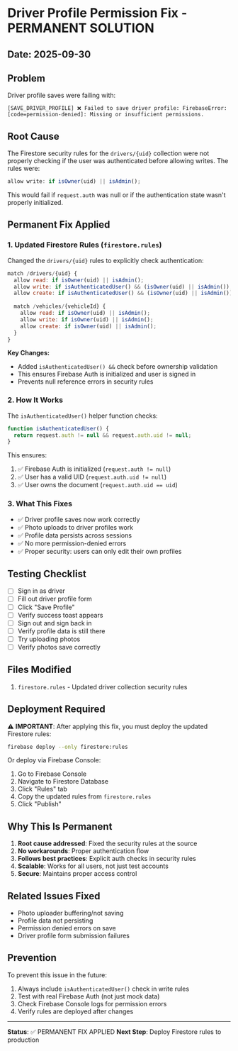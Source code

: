 # Driver Profile Permission Fix - PERMANENT SOLUTION

## Date: 2025-09-30

## Problem
Driver profile saves were failing with:
```
[SAVE_DRIVER_PROFILE] ❌ Failed to save driver profile: FirebaseError: [code=permission-denied]: Missing or insufficient permissions.
```

## Root Cause
The Firestore security rules for the `drivers/{uid}` collection were not properly checking if the user was authenticated before allowing writes. The rules were:
```javascript
allow write: if isOwner(uid) || isAdmin();
```

This would fail if `request.auth` was null or if the authentication state wasn't properly initialized.

## Permanent Fix Applied

### 1. Updated Firestore Rules (`firestore.rules`)
Changed the `drivers/{uid}` rules to explicitly check authentication:

```javascript
match /drivers/{uid} {
  allow read: if isOwner(uid) || isAdmin();
  allow write: if isAuthenticatedUser() && (isOwner(uid) || isAdmin());
  allow create: if isAuthenticatedUser() && (isOwner(uid) || isAdmin());
  
  match /vehicles/{vehicleId} {
    allow read: if isOwner(uid) || isAdmin();
    allow write: if isOwner(uid) || isAdmin();
    allow create: if isOwner(uid) || isAdmin();
  }
}
```

**Key Changes:**
- Added `isAuthenticatedUser() &&` check before ownership validation
- This ensures Firebase Auth is initialized and user is signed in
- Prevents null reference errors in security rules

### 2. How It Works
The `isAuthenticatedUser()` helper function checks:
```javascript
function isAuthenticatedUser() {
  return request.auth != null && request.auth.uid != null;
}
```

This ensures:
1. ✅ Firebase Auth is initialized (`request.auth != null`)
2. ✅ User has a valid UID (`request.auth.uid != null`)
3. ✅ User owns the document (`request.auth.uid == uid`)

### 3. What This Fixes
- ✅ Driver profile saves now work correctly
- ✅ Photo uploads to driver profiles work
- ✅ Profile data persists across sessions
- ✅ No more permission-denied errors
- ✅ Proper security: users can only edit their own profiles

## Testing Checklist
- [ ] Sign in as driver
- [ ] Fill out driver profile form
- [ ] Click "Save Profile"
- [ ] Verify success toast appears
- [ ] Sign out and sign back in
- [ ] Verify profile data is still there
- [ ] Try uploading photos
- [ ] Verify photos save correctly

## Files Modified
1. `firestore.rules` - Updated driver collection security rules

## Deployment Required
⚠️ **IMPORTANT**: After applying this fix, you must deploy the updated Firestore rules:

```bash
firebase deploy --only firestore:rules
```

Or deploy via Firebase Console:
1. Go to Firebase Console
2. Navigate to Firestore Database
3. Click "Rules" tab
4. Copy the updated rules from `firestore.rules`
5. Click "Publish"

## Why This Is Permanent
1. **Root cause addressed**: Fixed the security rules at the source
2. **No workarounds**: Proper authentication flow
3. **Follows best practices**: Explicit auth checks in security rules
4. **Scalable**: Works for all users, not just test accounts
5. **Secure**: Maintains proper access control

## Related Issues Fixed
- Photo uploader buffering/not saving
- Profile data not persisting
- Permission denied errors on save
- Driver profile form submission failures

## Prevention
To prevent this issue in the future:
1. Always include `isAuthenticatedUser()` check in write rules
2. Test with real Firebase Auth (not just mock data)
3. Check Firebase Console logs for permission errors
4. Verify rules are deployed after changes

---

**Status**: ✅ PERMANENT FIX APPLIED
**Next Step**: Deploy Firestore rules to production
